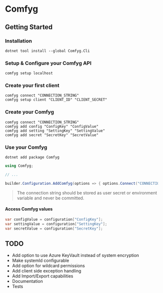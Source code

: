# Comfyg

## Getting Started

### Installation

```shell
dotnet tool install --global Comfyg.Cli
```

### Setup & Configure your Comfyg API

```shell
comfyg setup localhost
```

### Create your first client

```shell
comfyg connect "CONNECTION_STRING"
comfyg setup client "CLIENT_ID" "CLIENT_SECRET"
```

### Create your Comfyg

```shell
comfyg connect "CONNECTION_STRING"
comfyg add config "ConfigKey" "ConfigValue"
comfyg add setting "SettingKey" "SettingValue"
comfyg add secret "SecretKey" "SecretValue"
```

### Use your Comfyg

```shellc
dotnet add package Comfyg
```

```csharp
using Comfyg;

// ...

builder.Configuration.AddComfyg(options => { options.Connect("CONNECTION_STRING"); });
```

> The connection string should be stored as user secret or environment variable and never be committed.

#### Access Comfyg values

```csharp
var configValue = configuration["ConfigKey"];
var settingValue = configuration["SettingKey"];
var secretValue = configuration["SecretKey"];
```

## TODO

- Add option to use Azure KeyVault instead of system encryption
- Make systemId configurable
- Add option for wildcard permissions
- Add client side exception handling
- Add Import/Export capabilities
- Documentation
- Tests
